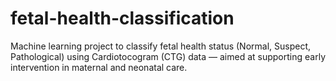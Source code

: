 # fetal-health-classification
Machine learning project to classify fetal health status (Normal, Suspect, Pathological) using Cardiotocogram (CTG) data — aimed at supporting early intervention in maternal and neonatal care.
